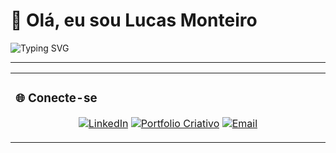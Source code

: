 # 👋 Olá, eu sou Lucas Monteiro

![Typing SVG](https://readme-typing-svg.demolab.com?font=Fira+Code&size=24&duration=8000&color=00ff00&center=true&vCenter=true&width=600&height=50&lines=Python+|+Blender+|+Premiere+|+After+Effects+|+Photoshop)

---

<table>
<tr>
<td width="60%">


### 🌐 Conecte-se
<p align="center">
  <a href="URL_DO_SEU_LINKEDIN"><img src="https://img.shields.io/badge/LinkedIn-0077B5?style=for-the-badge&logo=linkedin&logoColor=white" alt="LinkedIn"></a>
  <a href="URL_DO_SEU_PORTFOLIO"><img src="https://img.shields.io/badge/Portfolio-FF7139?style=for-the-badge&logo=adobe-creative-cloud&logoColor=white" alt="Portfolio Criativo"></a>
  <a href="mailto:SEU_EMAIL@exemplo.com"><img src="https://img.shields.io/badge/Email-D14836?style=for-the-badge&logo=gmail&logoColor=white" alt="Email"></a>
</p>
